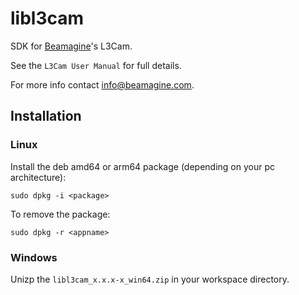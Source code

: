 # libl3cam

SDK for [Beamagine](https://beamagine.com/)'s L3Cam.

See the `L3Cam User Manual` for full details.

For more info contact info@beamagine.com.

## Installation

### Linux

Install the deb amd64 or arm64 package (depending on your pc architecture):

```
sudo dpkg -i <package>
```

To remove the package:

```
sudo dpkg -r <appname>
```

### Windows

Unizp the `libl3cam_x.x.x-x_win64.zip` in your workspace directory.